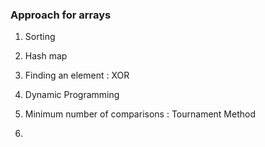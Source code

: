 ### Approach for arrays

1. Sorting

2. Hash map

3. Finding an element : XOR

4. Dynamic Programming

5. Minimum number of comparisons : Tournament Method

6. 




